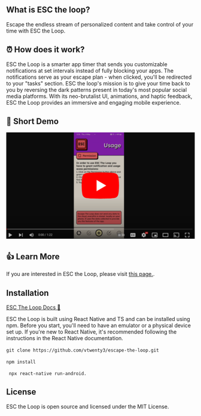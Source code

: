 
## What is ESC the loop?
Escape the endless stream of personalized content and take control of your time with ESC the Loop. 

## :alarm_clock: How does it work?
ESC the Loop is a smarter app timer that sends you customizable notifications at set intervals instead of fully blocking your apps. The notifications serve as your escape plan - when clicked, you'll be redirected to your "tasks" section. ESC the loop's mission is to give your time back to you by reversing the dark patterns present in today's most popular social media platforms. With its neo-brutalist UI, animations, and haptic feedback, ESC the Loop provides an immersive and engaging mobile experience.

## :movie_camera: Short Demo
[![ESC the Loop Demo](thumbnail.png)](https://www.youtube.com/watch?v=tfSueJ6iN8k)

## :+1: Learn More
If you are interested in ESC the Loop, please visit [this page.](https://www.notion.so/23things/ESC-The-Loop-fccf49ea661b4752a3980300041aaa63). 

## Installation

[ESC The Loop Docs :page_with_curl: ](https://23things.notion.site/ESC-The-Loop-Wiki-Docs-e9e4de77af2246d3824f49d616f5de25)


ESC the Loop is built using React Native and TS and can be installed using npm. Before you start, you'll need to have an emulator or a physical device set up. If you're new to React Native, it's recommended following the instructions in the React Native documentation. 

``` git clone https://github.com/vtwenty3/escape-the-loop.git ```

``` npm install ```

```  npx react-native run-android. ```

## License
ESC the Loop is open source and licensed under the MIT License.
